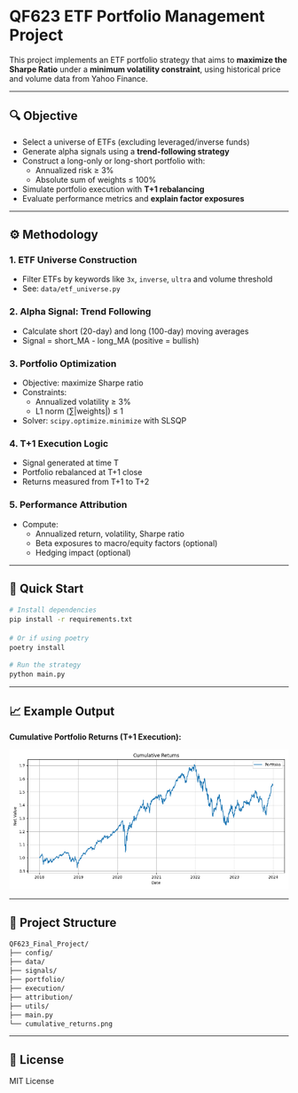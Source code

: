 # QF623 ETF Portfolio Management Project

This project implements an ETF portfolio strategy that aims to **maximize the Sharpe Ratio** under a **minimum volatility constraint**, using historical price and volume data from Yahoo Finance.

---

## 🔍 Objective

- Select a universe of ETFs (excluding leveraged/inverse funds)
- Generate alpha signals using a **trend-following strategy**
- Construct a long-only or long-short portfolio with:
  - Annualized risk ≥ 3%
  - Absolute sum of weights ≤ 100%
- Simulate portfolio execution with **T+1 rebalancing**
- Evaluate performance metrics and **explain factor exposures**

---

## ⚙️ Methodology

### 1. ETF Universe Construction
- Filter ETFs by keywords like `3x`, `inverse`, `ultra` and volume threshold
- See: `data/etf_universe.py`

### 2. Alpha Signal: Trend Following
- Calculate short (20-day) and long (100-day) moving averages
- Signal = short_MA - long_MA (positive = bullish)

### 3. Portfolio Optimization
- Objective: maximize Sharpe ratio
- Constraints:
  - Annualized volatility ≥ 3%
  - L1 norm (∑|weights|) ≤ 1
- Solver: `scipy.optimize.minimize` with SLSQP

### 4. T+1 Execution Logic
- Signal generated at time T
- Portfolio rebalanced at T+1 close
- Returns measured from T+1 to T+2

### 5. Performance Attribution
- Compute:
  - Annualized return, volatility, Sharpe ratio
  - Beta exposures to macro/equity factors (optional)
  - Hedging impact (optional)

---

## 🚀 Quick Start

```bash
# Install dependencies
pip install -r requirements.txt

# Or if using poetry
poetry install
```

```bash
# Run the strategy
python main.py
```

---

## 📈 Example Output

**Cumulative Portfolio Returns (T+1 Execution):**

![Cumulative Returns](./cumulative_returns.png)

---

## 📁 Project Structure

```
QF623_Final_Project/
├── config/
├── data/
├── signals/
├── portfolio/
├── execution/
├── attribution/
├── utils/
├── main.py
└── cumulative_returns.png
```

---

## 📜 License

MIT License